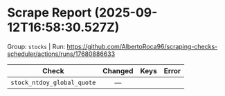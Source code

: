 # Scrape Report (2025-09-12T16:58:30.527Z)

Group: `stocks`  |  Run: https://github.com/AlbertoRoca96/scraping-checks-scheduler/actions/runs/17680886633

| Check | Changed | Keys | Error |
|---|:---:|:--|:--|
| `stock_ntdoy_global_quote` | — |  |  |
